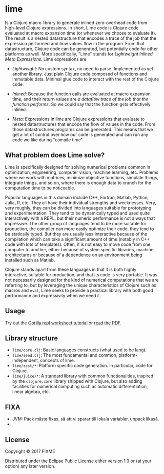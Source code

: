 # lime

Is a Clojure macro library to generate inlined zero-overhead code from high-level Clojure expressions. In short, Lime code is Clojure code evaluated at macro expansion time (or whenever we choose to evaluate it). The result is a nested datastructure that encodes a trace of the job that the expression performed and how values flow in the program. From that datastructure, Clojure code can be generated, but potentially code for other platforms as well. More specifically, "Lime" stands for *Lightweight Inlined Meta Expressions*. Lime expressions are

  * *Lightweight*: No custom syntax, no need to parse. Implemented as yet another library. Just plain Clojure code composed of functions and immutable data. Minimal glue code to interact with the rest of the Clojure code.

  * *Inlined*: Because the function calls are evaluated at macro expansion time, and their return values are *a dataflow trace of the job that the function performs*. So we could say that the function gets effectively inlined.

  * *Meta*: Expressions in lime are Clojure expressions that evaluate to nested datastructures that encode the flow of values in the code. From those datastructures programs can be generated. This means that we get a lot of control over how our code is generated and can run any code we like during "compile time".

## What problem does Lime solve?

Lime is specifically designed for solving numerical problems common in optimization, engineering, computer vision, machine learning, etc. Problems where we work with matrices, minimize objective functions, simulate things, integrate things, and so on, where there is enough data to crunch for the computation time to be noticeable.

Popular languages in this domain include C++, Fortran, Matlab, Python, Julia, R, etc. They all have their individual strengths and weeknesses. Very, very roughly, they can be divided into languages suitable for prototyping and experimentation. They tend to be dynamically typed and used quite interactively with a REPL, but their numeric performance is not always that impressive. The other group of languages tend to be more suitable for production, the compiler can more easily optimize their code, they tend to be statically typed. But they are usually less interactive because of the compilation which can take a significant amount of time (notably in C++ code with lots of templates). Often, it is not easy to move code from one computer to another, either because of system specific libraries, machine architectures or because of a dependence on an environment being installed such as Matlab.

Clojure stands apart from these languages in that it is both highly interactive, suitable for production, and that its code is very portable. It was not necessarily designed for the kind of numerical computations that we are referring to, but by leveraging the unique characteristics of Clojure such as macros and ```eval```, Lime seeks to provide a practical library with both good performance and expressivity when we need it.

## Usage

Try out the [Gorilla repl worksheet tutorial]() or [read the PDF]().

## Library structure

  * ```lime/core.clj```: Basic languages constructs (what used to be lang).
  * ```lime/seed.clj```: The most fundamental and common, 
                         platform-independent, concepts of lime.
  * ```lime/zest/*```: Platform specific code generation. In particular,
                       code for Clojure.
  * ```lime/juice/*```: A standard library with common functionalities, 
    inspired by the ```clojure.core``` library shipped with Clojure, 
    but also adding facilities for numerical computing such as 
    automatic differentiation, linear algebra, etc.


## FIXA

 * JVM: Pack måste fixas, så att vi sparar till lokala variabler, unpack likaså.
 * 


## License

Copyright © 2017 FIXME

Distributed under the Eclipse Public License either version 1.0 or (at
your option) any later version.
